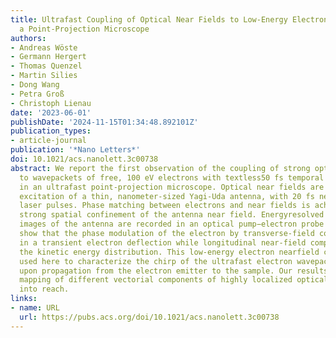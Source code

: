 ```yaml
---
title: Ultrafast Coupling of Optical Near Fields to Low-Energy Electrons Probed in
  a Point-Projection Microscope
authors:
- Andreas Wöste
- Germann Hergert
- Thomas Quenzel
- Martin Silies
- Dong Wang
- Petra Groß
- Christoph Lienau
date: '2023-06-01'
publishDate: '2024-11-15T01:34:48.892101Z'
publication_types:
- article-journal
publication: '*Nano Letters*'
doi: 10.1021/acs.nanolett.3c00738
abstract: We report the first observation of the coupling of strong optical near fields
  to wavepackets of free, 100 eV electrons with textless50 fs temporal resolution
  in an ultrafast point-projection microscope. Optical near fields are created by
  excitation of a thin, nanometer-sized Yagi-Uda antenna, with 20 fs near-infrared
  laser pulses. Phase matching between electrons and near fields is achieved due to
  strong spatial confinement of the antenna near field. Energyresolved projection
  images of the antenna are recorded in an optical pump−electron probe scheme. We
  show that the phase modulation of the electron by transverse-field components results
  in a transient electron deflection while longitudinal near-field components broaden
  the kinetic energy distribution. This low-energy electron nearfield coupling is
  used here to characterize the chirp of the ultrafast electron wavepackets, acquired
  upon propagation from the electron emitter to the sample. Our results bring direct
  mapping of different vectorial components of highly localized optical near fields
  into reach.
links:
- name: URL
  url: https://pubs.acs.org/doi/10.1021/acs.nanolett.3c00738
---
```

